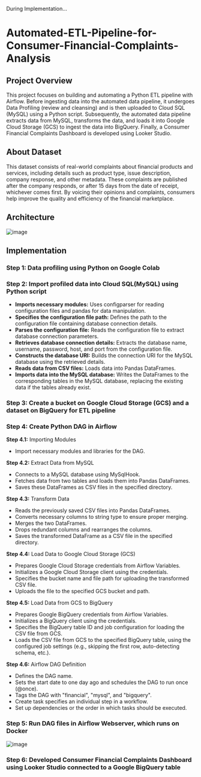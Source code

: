 During Implementation...
# Automated-ETL-Pipeline-for-Consumer-Financial-Complaints-Analysis
## Project Overview
This project focuses on building and automating a Python ETL pipeline with Airflow. Before ingesting data into the automated data pipeline, it undergoes Data Profiling (review and cleansing) and is then uploaded to Cloud SQL (MySQL) using a Python script. Subsequently, the automated data pipeline extracts data from MySQL, transforms the data, and loads it into Google Cloud Storage (GCS) to ingest the data into BigQuery. Finally, a Consumer Financial Complaints Dashboard is developed using Looker Studio.
## About Dataset
This dataset consists of real-world complaints about financial products and services, including details such as product type, issue description, company response, and other metadata. These complaints are published after the company responds, or after 15 days from the date of receipt, whichever comes first. By voicing their opinions and complaints, consumers help improve the quality and efficiency of the financial marketplace.
## Architecture
![image](https://github.com/getnkit/Automated-ETL-Pipeline-for-Consumer-Financial-Complaints-Analysis/blob/56a4fc4da031323c9ba2277e1b441f93b24bd577/images/Data%20Architecture.png)
## Implementation
### Step 1: Data profiling using Python on Google Colab
### Step 2: Import profiled data into Cloud SQL(MySQL) using Python script
- **Imports necessary modules:** Uses configparser for reading configuration files and pandas for data manipulation.
- **Specifies the configuration file path:** Defines the path to the configuration file containing database connection details.
- **Parses the configuration file:** Reads the configuration file to extract database connection parameters.
- **Retrieves database connection details:** Extracts the database name, username, password, host, and port from the configuration file.
- **Constructs the database URI:** Builds the connection URI for the MySQL database using the retrieved details.
- **Reads data from CSV files:** Loads data into Pandas DataFrames.
- **Imports data into the MySQL database:** Writes the DataFrames to the corresponding tables in the MySQL database, replacing the existing data if the tables already exist.
### Step 3: Create a bucket on Google Cloud Storage (GCS) and a dataset on BigQuery for ETL pipeline
### Step 4: Create Python DAG in Airflow
**Step 4.1:** Importing Modules
- Import necessary modules and libraries for the DAG.

**Step 4.2:** Extract Data from MySQL
- Connects to a MySQL database using MySqlHook.
- Fetches data from two tables and loads them into Pandas DataFrames.
- Saves these DataFrames as CSV files in the specified directory.

**Step 4.3:** Transform Data
- Reads the previously saved CSV files into Pandas DataFrames.
- Converts necessary columns to string type to ensure proper merging.
- Merges the two DataFrames.
- Drops redundant columns and rearranges the columns.
- Saves the transformed DataFrame as a CSV file in the specified directory.

**Step 4.4:** Load Data to Google Cloud Storage (GCS)
- Prepares Google Cloud Storage credentials from Airflow Variables.
- Initializes a Google Cloud Storage client using the credentials.
- Specifies the bucket name and file path for uploading the transformed CSV file.
- Uploads the file to the specified GCS bucket and path.

**Step 4.5:** Load Data from GCS to BigQuery
- Prepares Google BigQuery credentials from Airflow Variables.
- Initializes a BigQuery client using the credentials.
- Specifies the BigQuery table ID and job configuration for loading the CSV file from GCS.
- Loads the CSV file from GCS to the specified BigQuery table, using the configured job settings (e.g., skipping the first row, auto-detecting schema, etc.).

**Step 4.6:** Airflow DAG Definition
- Defines the DAG name.
- Sets the start date to one day ago and schedules the DAG to run once (@once).
- Tags the DAG with "financial", "mysql", and "bigquery".
- Create task specifies an individual step in a workflow.
- Set up dependencies or the order in which tasks should be executed.

### Step 5: Run DAG files in Airflow Webserver, which runs on Docker
![image](https://github.com/getnkit/Automated-ETL-Pipeline-for-Consumer-Financial-Complaints-Analysis/blob/ca6a7d1b2a0f54284ee19404cb414ceadb16b5fd/images/ETL%20pipeline%20with%20Airflow.png)
### Step 6: Developed Consumer Financial Complaints Dashboard using Looker Studio connected to a Google BigQuery table


